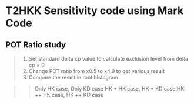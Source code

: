 T2HKK Sensitivity code using Mark Code
========================================================
POT Ratio study
------------------
> 1. Set standard delta cp value to calculate exclusion level from delta cp = 0
> 2. Change POT ratio from x0.5 to x4.0 to get various result
> 3. Compare the result in root histogram

>>Only HK case, Only KD case
>>HK + HK case, HK + KD case
>>HK ++ HK case, HK ++ KD case